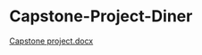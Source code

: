 # Capstone-Project-Diner
[Capstone project.docx](https://github.com/SonKindIT/Capstone-Project-Diner/files/9779015/Capstone.project.docx)
